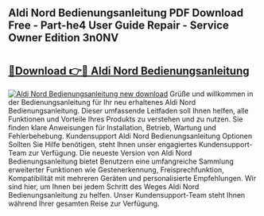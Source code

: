## Aldi Nord Bedienungsanleitung PDF Download Free - Part-he4 User Guide Repair - Service Owner Edition 3n0NV

# <h2><a href="http://df4t92u.blite.top/?on=Aldi+Nord+Bedienungsanleitung">🔗Download 👉🔴 Aldi Nord Bedienungsanleitung</a></h2>

[![Aldi Nord Bedienungsanleitung new download](https://i.imgur.com/lujVjoI.png)](http://df4t92u.blite.top/?on=Aldi+Nord+Bedienungsanleitung)
Grüße und willkommen in der Bedienungsanleitung für Ihr neu erhaltenes Aldi Nord Bedienungsanleitung. Dieser umfassende Leitfaden soll Ihnen helfen, alle Funktionen und Vorteile Ihres Produkts zu verstehen und zu nutzen. Sie finden klare Anweisungen für Installation, Betrieb, Wartung und Fehlerbehebung. Kundensupport Aldi Nord Bedienungsanleitung Optionen Sollten Sie Hilfe benötigen, steht Ihnen unser engagiertes Kundensupport-Team zur Verfügung. Die neueste Version von Aldi Nord Bedienungsanleitung bietet Benutzern eine umfangreiche Sammlung erweiterter Funktionen wie Gestenerkennung, Freisprechfunktion, Kompatibilität mit mehreren Geräten und personalisierte Empfehlungen. Wir sind hier, um Ihnen bei jedem Schritt des Weges Aldi Nord Bedienungsanleitung zu helfen. Unser Kundensupport-Team steht Ihnen während Ihrer gesamten Reise zur Verfügung.
